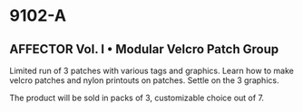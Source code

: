 # 9102-A

## AFFECTOR Vol. I • Modular Velcro Patch Group

Limited run of 3 patches with various tags and graphics.
Learn how to make velcro patches and nylon printouts on patches.
Settle on the 3 graphics.

The product will be sold in packs of 3, customizable choice out of 7.

